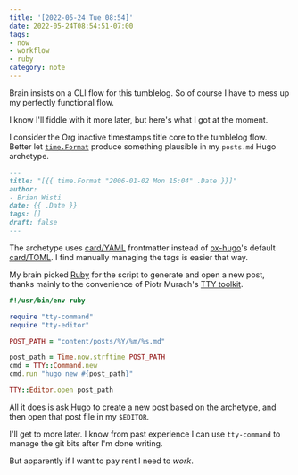 ```yaml
---
title: '[2022-05-24 Tue 08:54]'
date: 2022-05-24T08:54:51-07:00
tags:
- now
- workflow
- ruby
category: note
---
```


Brain insists on a CLI flow for this tumblelog. So of course I have to mess up my perfectly functional flow.

<!--more-->

I know I'll fiddle with it more later, but here's what I got at the moment.

I consider the Org inactive timestamps title core to the tumblelog flow. Better let [`time.Format`](https://gohugo.io/functions/dateformat/) produce something plausible in my `posts.md` Hugo archetype.

````md
---
title: "[{{ time.Format "2006-01-02 Mon 15:04" .Date }}]"
author:
- Brian Wisti
date: {{ .Date }}
tags: []
draft: false
---
````

The archetype uses [card/YAML](../../../card/YAML.md) frontmatter instead of [ox-hugo](https://ox-hugo.scripter.co)'s default [card/TOML](../../../card/TOML.md). I find manually managing the tags is easier that way.

My brain picked [Ruby](../../../card/Ruby.md) for the script to generate and open a new post, thanks mainly to the convenience of Piotr Murach's [TTY toolkit](https://ttytoolkit.org).

````ruby
#!/usr/bin/env ruby

require "tty-command"
require "tty-editor"

POST_PATH = "content/posts/%Y/%m/%s.md"

post_path = Time.now.strftime POST_PATH
cmd = TTY::Command.new
cmd.run "hugo new #{post_path}"

TTY::Editor.open post_path
````

All it does is ask Hugo to create a new post based on the archetype, and then open that post file in my `$EDITOR`.

I'll get to more later. I know from past experience I can use `tty-command` to manage the git bits after I'm done writing.

But apparently if I want to pay rent I need to *work*.
